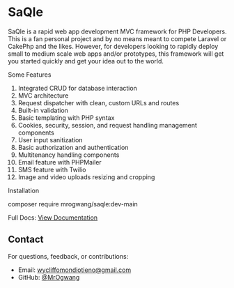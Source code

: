 # SaQle
SaQle is a rapid web app development MVC framework for PHP Developers. This is a fan personal project and by no means meant to compete Laravel or CakePhp and the likes. However, for developers looking to rapidly deploy small to medium scale web apps and/or prototypes, this framework will get you started quickly and get your idea out to the world.

Some Features

1. Integrated CRUD for database interaction
2. MVC architecture
3. Request dispatcher with clean, custom URLs and routes
4. Built-in validation
5. Basic templating with PHP syntax
6. Cookies, security, session, and request handling management components
7. User input sanitization
8. Basic authorization and authentication
9. Multitenancy handling components
10. Email feature with PHPMailer
11. SMS feature with Twilio
12. Image and video uploads resizing and cropping

Installation

composer require mrogwang/saqle:dev-main

Full Docs: [View Documentation](docs/index.md)

## Contact

For questions, feedback, or contributions:

- Email: [wycliffomondiotieno@gmail.com](mailto:wycliffomondiotieno@gmail.com)
- GitHub: [@MrOgwang](https://github.com/MrOgwang)

    

